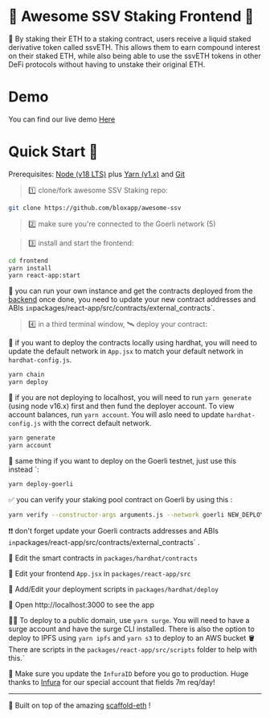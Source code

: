 # 🥩 Awesome SSV Staking Frontend 🥩

🚀 By staking their ETH to a staking contract, users receive a liquid staked derivative token called ssvETH. This allows them to earn compound interest on their staked ETH, while also being able to use the ssvETH tokens in other DeFi protocols without having to unstake their original ETH.

# Demo 

You can find our live demo [Here](https://awesome-ssv-staking.surge.sh)

# Quick Start 🎈

Prerequisites: [Node (v18 LTS)](https://nodejs.org/en/download/) plus [Yarn (v1.x)](https://classic.yarnpkg.com/en/docs/install/) and [Git](https://git-scm.com/downloads)


> 1️⃣ clone/fork  awesome SSV Staking repo:

```bash
git clone https://github.com/bloxapp/awesome-ssv
```
> 2️⃣ make sure you're connected to the Goerli network (5)

> 3️⃣ install and start the frontend:

```bash
cd frontend
yarn install
yarn react-app:start
```

🎉 you can run your own instance and get the contracts deployed from the [backend](https://github.com/bloxapp/awesome-ssv/blob/backend/RUN_THIS_REPO.md) once done, you need to update your new contract addresses and ABIs ` in `packages/react-app/src/contracts/external_contracts`.

> 4️⃣ in a third terminal window, 🛰 deploy your contract:

🚨 if you want to deploy the contracts locally using hardhat, you will need to update the default network in `App.jsx` to match your default network in `hardhat-config.js`.

```bash
yarn chain
yarn deploy
```
🚨 if you are not deploying to localhost, you will need to run `yarn generate` (using node v16.x) first and then fund the deployer account. To view account balances, run `yarn account`. You will aslo need to update `hardhat-config.js` with the correct default network.

```bash
yarn generate
yarn account
```
🚨 same thing if you want to deploy on the Goerli testnet, just use this instead `:

```bash
yarn deploy-goerli
```
✅ you can verify your staking pool contract on Goerli by using this : 

```bash
yarn verify --constructor-args arguments.js --network goerli NEW_DEPLOYED_CONTRACT_ADDRESS
```

❗❗ don't forget update your Goerli contracts addresses and ABIs ` in `packages/react-app/src/contracts/external_contracts` .


🔏 Edit the smart contracts in `packages/hardhat/contracts`

📝 Edit your frontend `App.jsx` in `packages/react-app/src`

💼 Add/Edit your deployment scripts in `packages/hardhat/deploy`

📱 Open http://localhost:3000 to see the app

🚨📡 To deploy to a public domain, use `yarn surge`. You will need to have a surge account and have the surge CLI installed. There is also the option to deploy to IPFS using `yarn ipfs` and `yarn s3` to deploy to an AWS bucket 🪣 There are scripts in the `packages/react-app/src/scripts` folder to help with this.`

📣 Make sure you update the `InfuraID` before you go to production. Huge thanks to [Infura](https://infura.io/) for our special account that fields 7m req/day!


---

🙏 Built on top of the amazing [scaffold-eth](https://github.com/scaffold-eth/scaffold-eth) !



